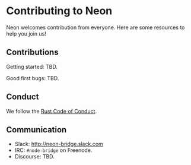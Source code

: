 # Contributing to Neon

Neon welcomes contribution from everyone. Here are some resources to help you join us!

## Contributions

Getting started: TBD.

Good first bugs: TBD.

## Conduct

We follow the [Rust Code of Conduct](http://www.rust-lang.org/conduct.html).

## Communication

* Slack: http://neon-bridge.slack.com
* IRC: `#node-bridge` on Freenode.
* Discourse: TBD.

